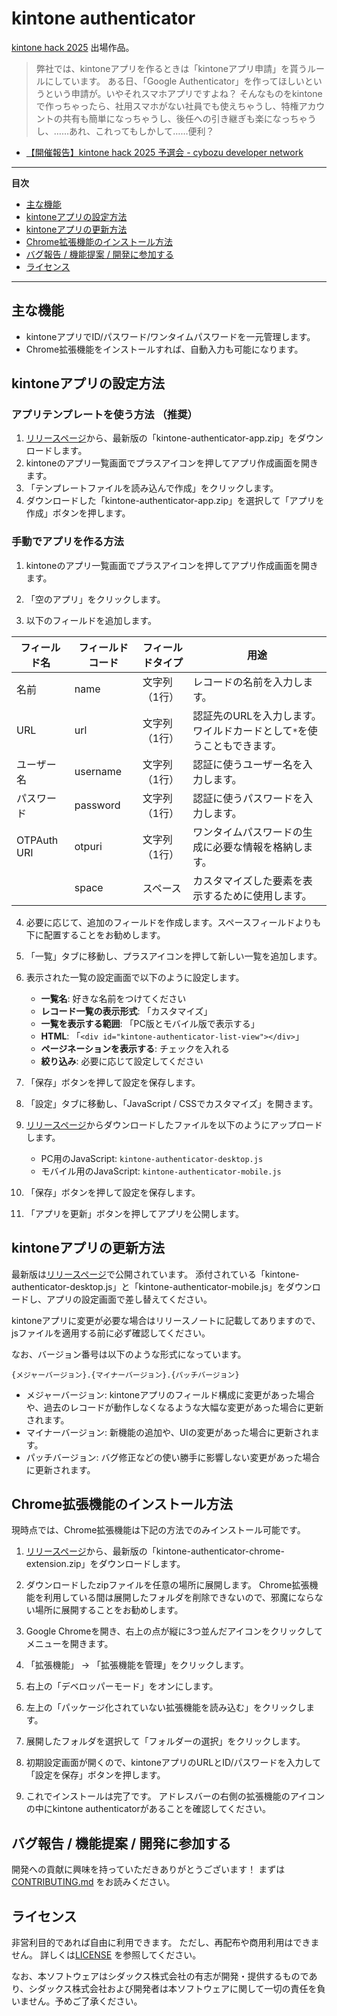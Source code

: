 # kintone authenticator

[kintone hack 2025](https://kintonehack.cybozu.co.jp/) 出場作品。

> 弊社では、kintoneアプリを作るときは「kintoneアプリ申請」を貰うルールにしています。
> ある日、「Google Authenticator」を作ってほしいというという申請が。いやそれスマホアプリですよね？
> そんなものをkintoneで作っちゃったら、社用スマホがない社員でも使えちゃうし、特権アカウントの共有も簡単になっちゃうし、後任への引き継ぎも楽になっちゃうし、……あれ、これってもしかして……便利？

- [【開催報告】kintone hack 2025 予選会 - cybozu developer network](https://cybozu.dev/ja/blog/2025-08-26-kintonehack-qualifier-result/)

---

**目次**

- [主な機能](#主な機能)
- [kintoneアプリの設定方法](#kintoneアプリの設定方法)
- [kintoneアプリの更新方法](#kintoneアプリの更新方法)
- [Chrome拡張機能のインストール方法](#chrome拡張機能のインストール方法)
- [バグ報告 / 機能提案 / 開発に参加する](#バグ報告--機能提案--開発に参加する)
- [ライセンス](#ライセンス)

---

## 主な機能

- kintoneアプリでID/パスワード/ワンタイムパスワードを一元管理します。
- Chrome拡張機能をインストールすれば、自動入力も可能になります。

## kintoneアプリの設定方法

### アプリテンプレートを使う方法 （推奨）

1. [リリースページ](https://github.com/shidax-corp/kintone-authenticator/releases)から、最新版の「kintone-authenticator-app.zip」をダウンロードします。
2. kintoneのアプリ一覧画面でプラスアイコンを押してアプリ作成画面を開きます。
3. 「テンプレートファイルを読み込んで作成」をクリックします。
4. ダウンロードした「kintone-authenticator-app.zip」を選択して「アプリを作成」ボタンを押します。

### 手動でアプリを作る方法

1. kintoneのアプリ一覧画面でプラスアイコンを押してアプリ作成画面を開きます。

2. 「空のアプリ」をクリックします。

3. 以下のフィールドを追加します。

| フィールド名 | フィールドコード | フィールドタイプ | 用途                                                                   |
| ------------ | ---------------- | ---------------- | ---------------------------------------------------------------------- |
| 名前         | name             | 文字列（1行）    | レコードの名前を入力します。                                           |
| URL          | url              | 文字列（1行）    | 認証先のURLを入力します。ワイルドカードとして`*`を使うこともできます。 |
| ユーザー名   | username         | 文字列（1行）    | 認証に使うユーザー名を入力します。                                     |
| パスワード   | password         | 文字列（1行）    | 認証に使うパスワードを入力します。                                     |
| OTPAuth URI  | otpuri           | 文字列（1行）    | ワンタイムパスワードの生成に必要な情報を格納します。                   |
|              | space            | スペース         | カスタマイズした要素を表示するために使用します。                       |

4. 必要に応じて、追加のフィールドを作成します。スペースフィールドよりも下に配置することをお勧めします。

5. 「一覧」タブに移動し、プラスアイコンを押して新しい一覧を追加します。

6. 表示された一覧の設定画面で以下のように設定します。
   - **一覧名**: 好きな名前をつけてください
   - **レコード一覧の表示形式**: 「カスタマイズ」
   - **一覧を表示する範囲**: 「PC版とモバイル版で表示する」
   - **HTML**: 「`<div id="kintone-authenticator-list-view"></div>`」
   - **ページネーションを表示する**: チェックを入れる
   - **絞り込み**: 必要に応じて設定してください

7. 「保存」ボタンを押して設定を保存します。

8. 「設定」タブに移動し、「JavaScript / CSSでカスタマイズ」を開きます。

9. [リリースページ](https://github.com/shidax-corp/kintone-authenticator/releases)からダウンロードしたファイルを以下のようにアップロードします。
   - PC用のJavaScript: `kintone-authenticator-desktop.js`
   - モバイル用のJavaScript: `kintone-authenticator-mobile.js`

10. 「保存」ボタンを押して設定を保存します。

11. 「アプリを更新」ボタンを押してアプリを公開します。

## kintoneアプリの更新方法

最新版は[リリースページ](https://github.com/shidax-corp/kintone-authenticator/releases)で公開されています。
添付されている「kintone-authenticator-desktop.js」と「kintone-authenticator-mobile.js」をダウンロードし、アプリの設定画面で差し替えてください。

kintoneアプリに変更が必要な場合はリリースノートに記載してありますので、jsファイルを適用する前に必ず確認してください。

なお、バージョン番号は以下のような形式になっています。

```
{メジャーバージョン}.{マイナーバージョン}.{パッチバージョン}
```

- メジャーバージョン: kintoneアプリのフィールド構成に変更があった場合や、過去のレコードが動作しなくなるような大幅な変更があった場合に更新されます。
- マイナーバージョン: 新機能の追加や、UIの変更があった場合に更新されます。
- パッチバージョン: バグ修正などの使い勝手に影響しない変更があった場合に更新されます。

## Chrome拡張機能のインストール方法

現時点では、Chrome拡張機能は下記の方法でのみインストール可能です。

1. [リリースページ](https://github.com/shidax-corp/kintone-authenticator/releases)から、最新版の「kintone-authenticator-chrome-extension.zip」をダウンロードします。

2. ダウンロードしたzipファイルを任意の場所に展開します。
   Chrome拡張機能を利用している間は展開したフォルダを削除できないので、邪魔にならない場所に展開することをお勧めします。

3. Google Chromeを開き、右上の点が縦に3つ並んだアイコンをクリックしてメニューを開きます。

4. 「拡張機能」 → 「拡張機能を管理」をクリックします。

5. 右上の「デベロッパーモード」をオンにします。

6. 左上の「パッケージ化されていない拡張機能を読み込む」をクリックします。

7. 展開したフォルダを選択して「フォルダーの選択」をクリックします。

8. 初期設定画面が開くので、kintoneアプリのURLとID/パスワードを入力して「設定を保存」ボタンを押します。

9. これでインストールは完了です。
   アドレスバーの右側の拡張機能のアイコンの中にkintone authenticatorがあることを確認してください。

## バグ報告 / 機能提案 / 開発に参加する

開発への貢献に興味を持っていただきありがとうございます！
まずは[CONTRIBUTING.md](./CONTRIBUTING.md) をお読みください。

## ライセンス

非営利目的であれば自由に利用できます。
ただし、再配布や商用利用はできません。
詳しくは[LICENSE](./LICENSE.md) を参照してください。

なお、本ソフトウェアはシダックス株式会社の有志が開発・提供するものであり、シダックス株式会社および開発者は本ソフトウェアに関して一切の責任を負いません。予めご了承ください。
